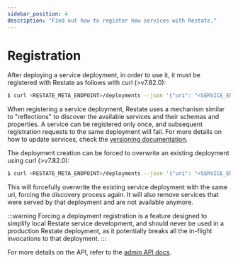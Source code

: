 ```yaml
---
sidebar_position: 4
description: "Find out how to register new services with Restate."
---
```


# Registration

After deploying a service deployment, in order to use it, it must be registered with Restate as follows with curl  (>v7.82.0):

```bash
$ curl <RESTATE_META_ENDPOINT>/deployments --json '{"uri": "<SERVICE_ENDPOINT_URI>"}'
```

When registering a service deployment, Restate uses a mechanism similar to "reflections" to discover the available services and their schemas and properties. A service can be registered only once, and subsequent registration requests to the same deployment will fail. For more details on how to update services, check the [versioning documentation](/services/upgrades-removal).

The deployment creation can be forced to overwrite an existing deployment using curl (>v7.82.0):

```bash
$ curl <RESTATE_META_ENDPOINT>/deployments --json '{"uri": "<SERVICE_ENDPOINT_URI>", "force": true}'
```

This will forcefully overwrite the existing service deployment with the same uri, forcing the discovery process again. It will also remove services that were served by that deployment and are not available anymore.

:::warning
Forcing a deployment registration is a feature designed to simplify local Restate service development, and should never be used in a production Restate deployment, as it potentially breaks all the in-flight invocations to that deployment.
:::

For more details on the API, refer to the [admin API docs](/references/admin-api#tag/deployment/operation/create_deployment).